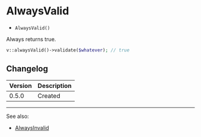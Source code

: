 # AlwaysValid

- `AlwaysValid()`

Always returns true.

```php
v::alwaysValid()->validate($whatever); // true
```

## Changelog

Version | Description
--------|-------------
  0.5.0 | Created

***
See also:

- [AlwaysInvalid](AlwaysInvalid.md)
